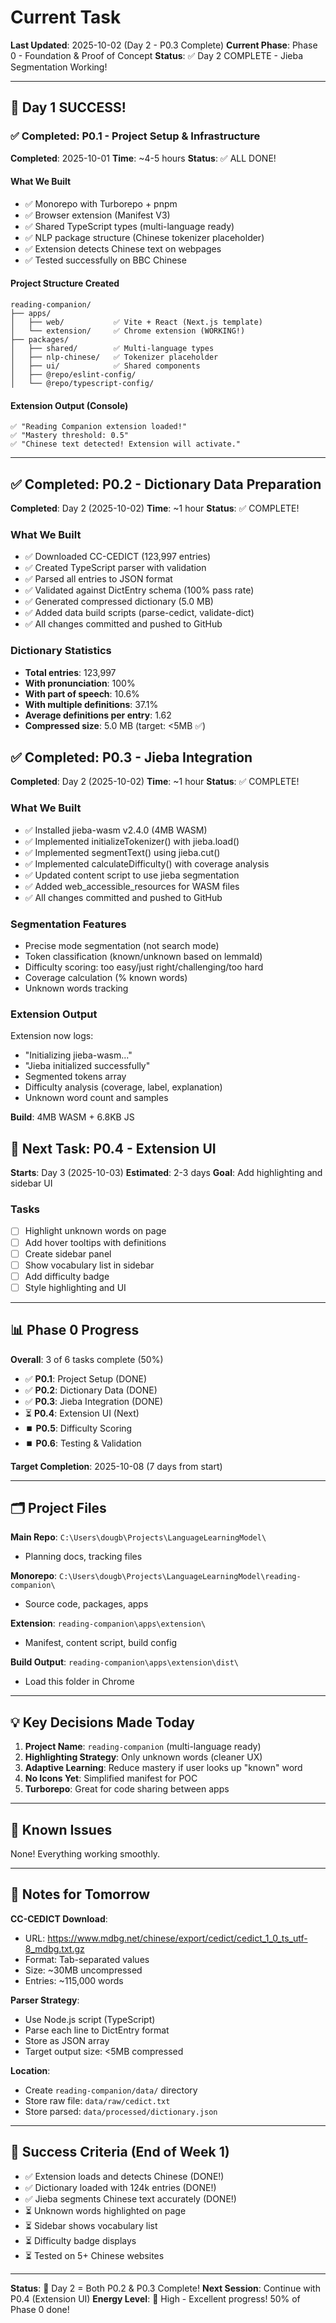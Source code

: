 # Current Task

**Last Updated**: 2025-10-02 (Day 2 - P0.3 Complete)
**Current Phase**: Phase 0 - Foundation & Proof of Concept
**Status**: ✅ Day 2 COMPLETE - Jieba Segmentation Working!

---

## 🎉 Day 1 SUCCESS!

### ✅ Completed: P0.1 - Project Setup & Infrastructure

**Completed**: 2025-10-01
**Time**: ~4-5 hours
**Status**: ✅ ALL DONE!

#### What We Built
- ✅ Monorepo with Turborepo + pnpm
- ✅ Browser extension (Manifest V3)
- ✅ Shared TypeScript types (multi-language ready)
- ✅ NLP package structure (Chinese tokenizer placeholder)
- ✅ Extension detects Chinese text on webpages
- ✅ Tested successfully on BBC Chinese

#### Project Structure Created
```
reading-companion/
├── apps/
│   ├── web/           ✅ Vite + React (Next.js template)
│   └── extension/     ✅ Chrome extension (WORKING!)
├── packages/
│   ├── shared/        ✅ Multi-language types
│   ├── nlp-chinese/   ✅ Tokenizer placeholder
│   ├── ui/            ✅ Shared components
│   ├── @repo/eslint-config/
│   └── @repo/typescript-config/
```

#### Extension Output (Console)
```
✅ "Reading Companion extension loaded!"
✅ "Mastery threshold: 0.5"
✅ "Chinese text detected! Extension will activate."
```

---

## ✅ Completed: P0.2 - Dictionary Data Preparation

**Completed**: Day 2 (2025-10-02)
**Time**: ~1 hour
**Status**: ✅ COMPLETE!

### What We Built
- ✅ Downloaded CC-CEDICT (123,997 entries)
- ✅ Created TypeScript parser with validation
- ✅ Parsed all entries to JSON format
- ✅ Validated against DictEntry schema (100% pass rate)
- ✅ Generated compressed dictionary (5.0 MB)
- ✅ Added data build scripts (parse-cedict, validate-dict)
- ✅ All changes committed and pushed to GitHub

### Dictionary Statistics
- **Total entries**: 123,997
- **With pronunciation**: 100%
- **With part of speech**: 10.6%
- **With multiple definitions**: 37.1%
- **Average definitions per entry**: 1.62
- **Compressed size**: 5.0 MB (target: <5MB ✅)

## ✅ Completed: P0.3 - Jieba Integration

**Completed**: Day 2 (2025-10-02)
**Time**: ~1 hour
**Status**: ✅ COMPLETE!

### What We Built
- ✅ Installed jieba-wasm v2.4.0 (4MB WASM)
- ✅ Implemented initializeTokenizer() with jieba.load()
- ✅ Implemented segmentText() using jieba.cut()
- ✅ Implemented calculateDifficulty() with coverage analysis
- ✅ Updated content script to use jieba segmentation
- ✅ Added web_accessible_resources for WASM files
- ✅ All changes committed and pushed to GitHub

### Segmentation Features
- Precise mode segmentation (not search mode)
- Token classification (known/unknown based on lemmaId)
- Difficulty scoring: too easy/just right/challenging/too hard
- Coverage calculation (% known words)
- Unknown words tracking

### Extension Output
Extension now logs:
- "Initializing jieba-wasm..."
- "Jieba initialized successfully"
- Segmented tokens array
- Difficulty analysis (coverage, label, explanation)
- Unknown word count and samples

**Build**: 4MB WASM + 6.8KB JS

## 🎯 Next Task: P0.4 - Extension UI

**Starts**: Day 3 (2025-10-03)
**Estimated**: 2-3 days
**Goal**: Add highlighting and sidebar UI

### Tasks
- [ ] Highlight unknown words on page
- [ ] Add hover tooltips with definitions
- [ ] Create sidebar panel
- [ ] Show vocabulary list in sidebar
- [ ] Add difficulty badge
- [ ] Style highlighting and UI

---

## 📊 Phase 0 Progress

**Overall**: 3 of 6 tasks complete (50%)

- ✅ **P0.1**: Project Setup (DONE)
- ✅ **P0.2**: Dictionary Data (DONE)
- ✅ **P0.3**: Jieba Integration (DONE)
- ⏳ **P0.4**: Extension UI (Next)
- ⏹️ **P0.5**: Difficulty Scoring
- ⏹️ **P0.6**: Testing & Validation

**Target Completion**: 2025-10-08 (7 days from start)

---

## 🗂️ Project Files

**Main Repo**: `C:\Users\dougb\Projects\LanguageLearningModel\`
- Planning docs, tracking files

**Monorepo**: `C:\Users\dougb\Projects\LanguageLearningModel\reading-companion\`
- Source code, packages, apps

**Extension**: `reading-companion\apps\extension\`
- Manifest, content script, build config

**Build Output**: `reading-companion\apps\extension\dist\`
- Load this folder in Chrome

---

## 💡 Key Decisions Made Today

1. **Project Name**: `reading-companion` (multi-language ready)
2. **Highlighting Strategy**: Only unknown words (cleaner UX)
3. **Adaptive Learning**: Reduce mastery if user looks up "known" word
4. **No Icons Yet**: Simplified manifest for POC
5. **Turborepo**: Great for code sharing between apps

---

## 🚧 Known Issues

None! Everything working smoothly.

---

## 📝 Notes for Tomorrow

**CC-CEDICT Download**:
- URL: https://www.mdbg.net/chinese/export/cedict/cedict_1_0_ts_utf-8_mdbg.txt.gz
- Format: Tab-separated values
- Size: ~30MB uncompressed
- Entries: ~115,000 words

**Parser Strategy**:
- Use Node.js script (TypeScript)
- Parse each line to DictEntry format
- Store as JSON array
- Target output size: <5MB compressed

**Location**:
- Create `reading-companion/data/` directory
- Store raw file: `data/raw/cedict.txt`
- Store parsed: `data/processed/dictionary.json`

---

## 🎯 Success Criteria (End of Week 1)

- ✅ Extension loads and detects Chinese (DONE!)
- ✅ Dictionary loaded with 124k entries (DONE!)
- ✅ Jieba segments Chinese text accurately (DONE!)
- ⏳ Unknown words highlighted on page
- ⏳ Sidebar shows vocabulary list
- ⏳ Difficulty badge displays
- ⏳ Tested on 5+ Chinese websites

---

**Status**: 🎉 Day 2 = Both P0.2 & P0.3 Complete!
**Next Session**: Continue with P0.4 (Extension UI)
**Energy Level**: 🚀 High - Excellent progress! 50% of Phase 0 done!
